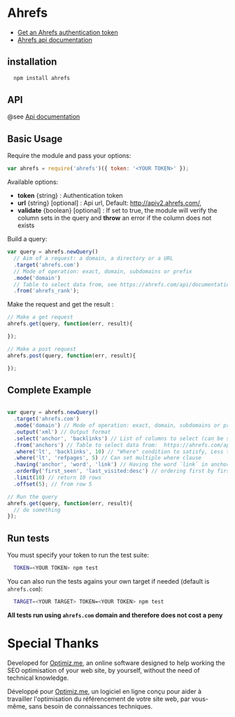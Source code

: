 # Ahrefs

- [Get an Ahrefs authentication token](https://ahrefs.com/api/profile)
- [Ahrefs api documentation](https://ahrefs.com/api/documentation)

## installation

```bash
  npm install ahrefs
```

## API

@see [Api documentation](docs/api.md)


## Basic Usage

Require the module and pass your options:

```javascript
var ahrefs = require('ahrefs')({ token: '<YOUR TOKEN>' });
```

Available options:

- **token** {string} : Authentication token
- **url** {string} [optional] : Api url, Default: http://apiv2.ahrefs.com/,
- **validate** {boolean} [optional] : If set to true, the module will verify the column sets in the query and **throw** an error if the column does not exists


Build a query:
```javascript
var query = ahrefs.newQuery()
  // Aim of a request: a domain, a directory or a URL
  .target('ahrefs.com')
  // Mode of operation: exact, domain, subdomains or prefix
  .mode('domain')
  // Table to select data from, see https://ahrefs.com/api/documentation for a complete list
  .from('ahrefs_rank');
```

Make the request and get the result :

```javascript
// Make a get request
ahrefs.get(query, function(err, result){

});

// Make a post request
ahrefs.post(query, function(err, result){

});
```

## Complete Example

```javascript

var query = ahrefs.newQuery()
  .target('ahrefs.com')
  .mode('domain') // Mode of operation: exact, domain, subdomains or prefix
  .output('xml') // Output format
  .select('anchor', 'backlinks') // List of columns to select (can be set multiple times)
  .from('anchors') // Table to select data from:  https://ahrefs.com/api/documentation/anchors
  .where('lt', 'backlinks', 10) // "Where" condition to satisfy, Less than 10 backlinks
  .where('lt', 'refpages', 5) // Can set multiple where clause
  .having('anchor', 'word', 'link') // Having the word `link` in anchor text
  .orderBy('first_seen', 'last_visited:desc') // ordering first by first_seen ascending, then by last_visited descending. Can be set multiple times
  .limit(10) // return 10 rows
  .offset(5); // from row 5

// Run the query
ahrefs.get(query, function(err, result){
  // do something
});
```

## Run tests

You must specify your token to run the test suite:

```bash
  TOKEN=<YOUR TOKEN> npm test
```

You can also run the tests agains your own target if needed (default is `ahrefs.com`):
```bash
  TARGET=<YOUR TARGET> TOKEN=<YOUR TOKEN> npm test
```

**All tests run using `ahrefs.com` domain and therefore does not cost a peny**

# Special Thanks
Developed for <a target="_blank" href="http://optimiz.me">Optimiz.me</a>, an online software designed to help working the SEO optimisation of your web site, by yourself, without the need of technical knowledge.

Développé pour <a target="_blank" href="http://optimiz.me">Optimiz.me</a>, un logiciel en ligne conçu pour aider à travailler l'optimisation du référencement de votre site web, par vous-même, sans besoin de connaissances techniques.
